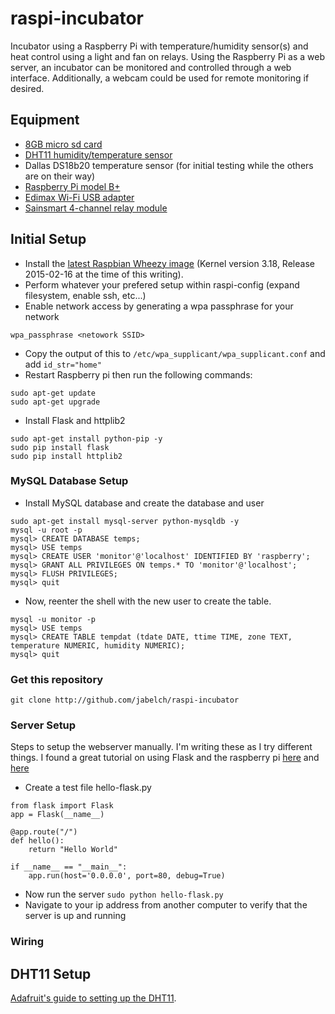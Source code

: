 # raspi-incubator
Incubator using a Raspberry Pi with temperature/humidity sensor(s) and heat control using a light and fan on relays.
Using the Raspberry Pi as a web server, an incubator can be monitored and controlled through a web interface.  Additionally, a webcam could be used for remote monitoring if desired.

## Equipment
- [8GB micro sd card](https://www.amazon.com/gp/product/B00200K1TS/ref=oh_aui_detailpage_o00_s00?ie=UTF8&psc=1)
- [DHT11 humidity/temperature sensor](https://www.amazon.com/gp/product/B007YE0SB6/ref=od_aui_detailpages00?ie=UTF8&psc=1)
- Dallas DS18b20 temperature sensor (for initial testing while the others are on their way)
- [Raspberry Pi model B+](http://www.amazon.com/gp/product/B00LPESRUK/ref=oh_aui_detailpage_o00_s00?ie=UTF8&psc=1)
- [Edimax Wi-Fi USB adapter](https://www.amazon.com/gp/product/B003MTTJOY/ref=oh_aui_detailpage_o00_s00?ie=UTF8&psc=1)
- [Sainsmart 4-channel relay module](https://www.amazon.com/gp/product/B0057OC5O8/ref=oh_aui_detailpage_o00_s00?ie=UTF8&psc=1)

## Initial Setup

- Install the [latest Raspbian Wheezy image](http://www.raspberrypi.org/downloads/) (Kernel version 3.18, Release 2015-02-16 at the time of this writing).
- Perform whatever your prefered setup within raspi-config (expand filesystem, enable ssh, etc...)
- Enable network access by generating a wpa passphrase for your network
```
wpa_passphrase <netowork SSID>
```
- Copy the output of this to ```/etc/wpa_supplicant/wpa_supplicant.conf``` and add ```id_str="home"```
- Restart Raspberry pi then run the following commands:
```
sudo apt-get update
sudo apt-get upgrade
```
- Install Flask and httplib2
```
sudo apt-get install python-pip -y
sudo pip install flask
sudo pip install httplib2
```
### MySQL Database Setup
- Install MySQL database and create the database and user
```
sudo apt-get install mysql-server python-mysqldb -y
mysql -u root -p
mysql> CREATE DATABASE temps;
mysql> USE temps
mysql> CREATE USER 'monitor'@'localhost' IDENTIFIED BY 'raspberry';
mysql> GRANT ALL PRIVILEGES ON temps.* TO 'monitor'@'localhost';
mysql> FLUSH PRIVILEGES;
mysql> quit
```
- Now, reenter the shell with the new user to create the table.
```
mysql -u monitor -p
mysql> USE temps
mysql> CREATE TABLE tempdat (tdate DATE, ttime TIME, zone TEXT, temperature NUMERIC, humidity NUMERIC);
mysql> quit
```

### Get this repository
```git clone http://github.com/jabelch/raspi-incubator```

### Server Setup
Steps to setup the webserver manually.  I'm writing these as I try different things.  I found a great tutorial on using Flask and the raspberry pi [here](http://mattrichardson.com/Raspberry-Pi-Flask/) and [here](http://www.keithsterling.com/?p=493)

- Create a test file hello-flask.py
```
from flask import Flask
app = Flask(__name__)

@app.route("/")
def hello():
    return "Hello World"

if __name__ == "__main__":
    app.run(host='0.0.0.0', port=80, debug=True)
```
- Now run the server
```sudo python hello-flask.py```
- Navigate to your ip address from another computer to verify that the server is up and running

### Wiring

## DHT11 Setup
[Adafruit's guide to setting up the DHT11](https://learn.adafruit.com/dht-humidity-sensing-on-raspberry-pi-with-gdocs-logging/overview).  
